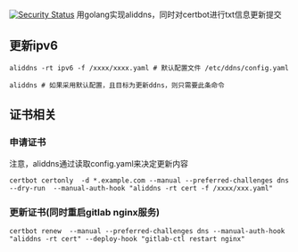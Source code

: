 #   
[![Security Status](https://www.murphysec.com/platform3/v31/badge/1721471504210288640.svg)](https://www.murphysec.com/console/report/1721468007020584960/1721471504210288640)
用golang实现aliddns，同时对certbot进行txt信息更新提交

## 更新ipv6

```shell
aliddns -rt ipv6 -f /xxxx/xxxx.yaml # 默认配置文件 /etc/ddns/config.yaml
```

```shell
aliddns # 如果采用默认配置，且目标为更新ddns，则只需要此条命令
```

## 证书相关

### 申请证书

注意，aliddns通过读取config.yaml来决定更新内容

```shell
certbot certonly  -d *.example.com --manual --preferred-challenges dns --dry-run  --manual-auth-hook "aliddns -rt cert -f /xxxx/xxx.yaml"
```

### 更新证书(同时重启gitlab nginx服务)

```shell
certbot renew  --manual --preferred-challenges dns --manual-auth-hook "aliddns -rt cert" --deploy-hook "gitlab-ctl restart nginx"
```